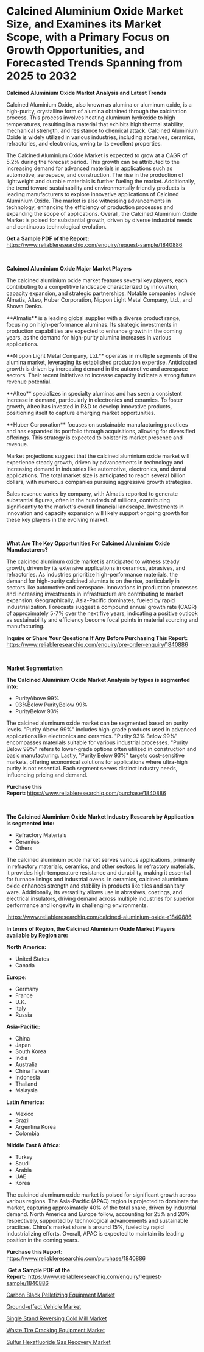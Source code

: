 <p><h1>Calcined Aluminium Oxide Market Size, and Examines its Market Scope, with a Primary Focus on Growth Opportunities, and Forecasted Trends Spanning from 2025 to 2032</h1></p><p><strong>Calcined Aluminium Oxide Market Analysis and Latest Trends</strong></p>
<p><p>Calcined Aluminium Oxide, also known as alumina or aluminum oxide, is a high-purity, crystalline form of alumina obtained through the calcination process. This process involves heating aluminum hydroxide to high temperatures, resulting in a material that exhibits high thermal stability, mechanical strength, and resistance to chemical attack. Calcined Aluminium Oxide is widely utilized in various industries, including abrasives, ceramics, refractories, and electronics, owing to its excellent properties.</p><p>The Calcined Aluminium Oxide Market is expected to grow at a CAGR of 5.2% during the forecast period. This growth can be attributed to the increasing demand for advanced materials in applications such as automotive, aerospace, and construction. The rise in the production of lightweight and durable materials is further fueling the market. Additionally, the trend toward sustainability and environmentally friendly products is leading manufacturers to explore innovative applications of Calcined Aluminium Oxide. The market is also witnessing advancements in technology, enhancing the efficiency of production processes and expanding the scope of applications. Overall, the Calcined Aluminium Oxide Market is poised for substantial growth, driven by diverse industrial needs and continuous technological evolution.</p></p>
<p><strong>Get a Sample PDF of the Report:&nbsp;</strong> <a href="https://www.reliableresearchiq.com/enquiry/request-sample/1840886?utm_campaign=3570&utm_medium=2&utm_source=Github&utm_content=ia&utm_term=03042025&utm_id=calcined-aluminium-oxide">https://www.reliableresearchiq.com/enquiry/request-sample/1840886</a></p>
<p>&nbsp;</p>
<p><strong>Calcined Aluminium Oxide Major Market Players</strong></p>
<p><p>The calcined aluminium oxide market features several key players, each contributing to a competitive landscape characterized by innovation, capacity expansion, and strategic partnerships. Notable companies include Almatis, Alteo, Huber Corporation, Nippon Light Metal Company, Ltd., and Showa Denko. </p><p>**Almatis** is a leading global supplier with a diverse product range, focusing on high-performance aluminas. Its strategic investments in production capabilities are expected to enhance growth in the coming years, as the demand for high-purity alumina increases in various applications.</p><p>**Nippon Light Metal Company, Ltd.** operates in multiple segments of the alumina market, leveraging its established production expertise. Anticipated growth is driven by increasing demand in the automotive and aerospace sectors. Their recent initiatives to increase capacity indicate a strong future revenue potential.</p><p>**Alteo** specializes in specialty aluminas and has seen a consistent increase in demand, particularly in electronics and ceramics. To foster growth, Alteo has invested in R&D to develop innovative products, positioning itself to capture emerging market opportunities.</p><p>**Huber Corporation** focuses on sustainable manufacturing practices and has expanded its portfolio through acquisitions, allowing for diversified offerings. This strategy is expected to bolster its market presence and revenue.</p><p>Market projections suggest that the calcined aluminium oxide market will experience steady growth, driven by advancements in technology and increasing demand in industries like automotive, electronics, and dental applications. The total market size is anticipated to reach several billion dollars, with numerous companies pursuing aggressive growth strategies.</p><p>Sales revenue varies by company, with Almatis reported to generate substantial figures, often in the hundreds of millions, contributing significantly to the market's overall financial landscape. Investments in innovation and capacity expansion will likely support ongoing growth for these key players in the evolving market.</p></p>
<p>&nbsp;</p>
<p><strong>What Are The Key Opportunities For Calcined Aluminium Oxide Manufacturers?</strong></p>
<p><p>The calcined aluminum oxide market is anticipated to witness steady growth, driven by its extensive applications in ceramics, abrasives, and refractories. As industries prioritize high-performance materials, the demand for high-purity calcined alumina is on the rise, particularly in sectors like automotive and aerospace. Innovations in production processes and increasing investments in infrastructure are contributing to market expansion. Geographically, Asia-Pacific dominates, fueled by rapid industrialization. Forecasts suggest a compound annual growth rate (CAGR) of approximately 5-7% over the next five years, indicating a positive outlook as sustainability and efficiency become focal points in material sourcing and manufacturing.</p></p>
<p><strong>Inquire or Share Your Questions If Any Before Purchasing This Report:</strong> <a href="https://www.reliableresearchiq.com/enquiry/pre-order-enquiry/1840886?utm_campaign=3570&utm_medium=2&utm_source=Github&utm_content=ia&utm_term=03042025&utm_id=calcined-aluminium-oxide">https://www.reliableresearchiq.com/enquiry/pre-order-enquiry/1840886</a></p>
<p>&nbsp;</p>
<p><strong>Market Segmentation</strong></p>
<p><strong>The Calcined Aluminium Oxide Market Analysis by types is segmented into:</strong></p>
<p><ul><li>PurityAbove 99%</li><li>93%Below PurityBelow 99%</li><li>PurityBelow 93%</li></ul></p>
<p><p>The calcined aluminum oxide market can be segmented based on purity levels. "Purity Above 99%" includes high-grade products used in advanced applications like electronics and ceramics. "Purity 93% Below 99%" encompasses materials suitable for various industrial processes. "Purity Below 99%" refers to lower-grade options often utilized in construction and basic manufacturing. Lastly, "Purity Below 93%" targets cost-sensitive markets, offering economical solutions for applications where ultra-high purity is not essential. Each segment serves distinct industry needs, influencing pricing and demand.</p></p>
<p><strong>Purchase this Report:&nbsp;</strong><a href="https://www.reliableresearchiq.com/purchase/1840886?utm_campaign=3570&utm_medium=2&utm_source=Github&utm_content=ia&utm_term=03042025&utm_id=calcined-aluminium-oxide">https://www.reliableresearchiq.com/purchase/1840886</a></p>
<p>&nbsp;</p>
<p><strong>The Calcined Aluminium Oxide Market Industry Research by Application is segmented into:</strong></p>
<p><ul><li>Refractory Materials</li><li>Ceramics</li><li>Others</li></ul></p>
<p><p>The calcined aluminium oxide market serves various applications, primarily in refractory materials, ceramics, and other sectors. In refractory materials, it provides high-temperature resistance and durability, making it essential for furnace linings and industrial ovens. In ceramics, calcined aluminium oxide enhances strength and stability in products like tiles and sanitary ware. Additionally, its versatility allows use in abrasives, coatings, and electrical insulators, driving demand across multiple industries for superior performance and longevity in challenging environments.</p></p>
<p><a href="https://www.reliableresearchiq.com/calcined-aluminium-oxide-r1840886?utm_campaign=3570&utm_medium=2&utm_source=Github&utm_content=ia&utm_term=03042025&utm_id=calcined-aluminium-oxide">&nbsp;https://www.reliableresearchiq.com/calcined-aluminium-oxide-r1840886</a></p>
<p><strong>In terms of Region, the Calcined Aluminium Oxide Market Players available by Region are:</strong></p>
<p>
    <p> <strong> North America: </strong>
        <ul>
            <li>United States</li>
            <li>Canada</li>
        </ul>
        </p> 
    <p> <strong> Europe: </strong>
        <ul>
            <li>Germany</li>
            <li>France</li>
            <li>U.K.</li>
            <li>Italy</li>
            <li>Russia</li>
        </ul>
        </p> 
    <p> <strong> Asia-Pacific: </strong>
        <ul>
            <li>China</li>
            <li>Japan</li>
            <li>South Korea</li>
            <li>India</li>
            <li>Australia</li>
            <li>China Taiwan</li>
            <li>Indonesia</li>
            <li>Thailand</li>
            <li>Malaysia</li>
        </ul>
        </p> 
    <p> <strong> Latin America: </strong>
        <ul>
            <li>Mexico</li>
            <li>Brazil</li>
            <li>Argentina Korea</li>
            <li>Colombia</li>
        </ul>
        </p> 
    <p> <strong> Middle East & Africa: </strong>
        <ul>
            <li>Turkey</li>
            <li>Saudi</li>
            <li>Arabia</li>
            <li>UAE</li>
            <li>Korea</li>
        </ul>
    </p>
    </p>
<p><p>The calcined aluminum oxide market is poised for significant growth across various regions. The Asia-Pacific (APAC) region is projected to dominate the market, capturing approximately 40% of the total share, driven by industrial demand. North America and Europe follow, accounting for 25% and 20% respectively, supported by technological advancements and sustainable practices. China's market share is around 15%, fueled by rapid industrializing efforts. Overall, APAC is expected to maintain its leading position in the coming years.</p></p>
<p><strong>Purchase this Report: </strong><a href="https://www.reliableresearchiq.com/purchase/1840886?utm_campaign=3570&utm_medium=2&utm_source=Github&utm_content=ia&utm_term=03042025&utm_id=calcined-aluminium-oxide">https://www.reliableresearchiq.com/purchase/1840886</a></p>
<p>&nbsp;<strong>Get a Sample PDF of the Report:&nbsp;&nbsp;</strong><a href="https://www.reliableresearchiq.com/enquiry/request-sample/1840886?utm_campaign=3570&utm_medium=2&utm_source=Github&utm_content=ia&utm_term=03042025&utm_id=calcined-aluminium-oxide">https://www.reliableresearchiq.com/enquiry/request-sample/1840886</a></p>
<p><strong></strong></p>
<p><p><a href="https://www.linkedin.com/pulse/sales-channel-penetration-market-opportunities-carbon-zlolf?utm_campaign=3570&utm_medium=2&utm_source=Github&utm_content=ia&utm_term=03042025&utm_id=calcined-aluminium-oxide">Carbon Black Pelletizing Equipment Market</a></p><p><a href="https://www.linkedin.com/pulse/global-ground-effect-vehicle-market-analysis-from-2025-2032-z0irf?utm_campaign=3570&utm_medium=2&utm_source=Github&utm_content=ia&utm_term=03042025&utm_id=calcined-aluminium-oxide">Ground-effect Vehicle Market</a></p><p><a href="https://www.linkedin.com/pulse/single-stand-reversing-cold-mill-market-size-set-accelerate-1swbf?utm_campaign=3570&utm_medium=2&utm_source=Github&utm_content=ia&utm_term=03042025&utm_id=calcined-aluminium-oxide">Single Stand Reversing Cold Mill Market</a></p><p><a href="https://www.linkedin.com/pulse/analytics-driven-insights-waste-tire-cracking-equipment-market-c2vaf?utm_campaign=3570&utm_medium=2&utm_source=Github&utm_content=ia&utm_term=03042025&utm_id=calcined-aluminium-oxide">Waste Tire Cracking Equipment Market</a></p><p><a href="https://www.linkedin.com/pulse/future-revenue-growth-sulfur-hexafluoride-gas-recovery-market-dlqmf?utm_campaign=3570&utm_medium=2&utm_source=Github&utm_content=ia&utm_term=03042025&utm_id=calcined-aluminium-oxide">Sulfur Hexafluoride Gas Recovery Market</a></p></p>